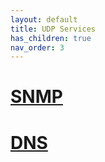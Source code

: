 ```yaml
---
layout: default
title: UDP Services
has_children: true
nav_order: 3
---
```

# <a href="snmp.md">SNMP</a>
# <a href="dns.md">DNS</a>
